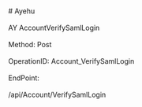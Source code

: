 <br>#     Ayehu</br>
<br>AY AccountVerifySamlLogin</br>
<br>Method: Post</br>
<br>OperationID: Account_VerifySamlLogin</br>
<br>EndPoint:</br>
<br>/api/Account/VerifySamlLogin</br>
